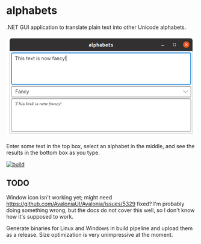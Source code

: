# alphabets
.NET GUI application to translate plain text into other Unicode alphabets.

![Screenshot](/docs/alphabets.png)

Enter some text in the top box, select an alphabet in the middle, and see the results in the bottom box as you type.

[![build](https://github.com/qidydl/alphabets/actions/workflows/build.yaml/badge.svg)](https://github.com/qidydl/alphabets/actions/workflows/build.yaml)

## TODO
Window icon isn't working yet; might need https://github.com/AvaloniaUI/Avalonia/issues/5329 fixed? I'm probably doing
something wrong, but the docs do not cover this well, so I don't know how it's supposed to work.

Generate binaries for Linux and Windows in build pipeline and upload them as a release. Size optimization is very
unimpressive at the moment.